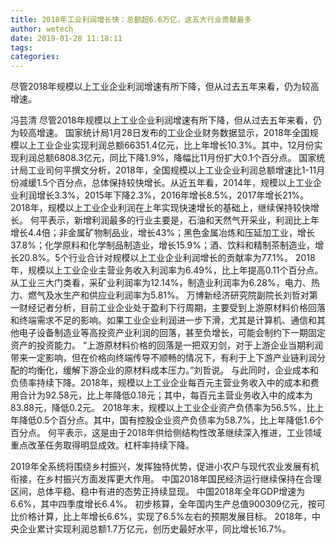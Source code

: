 ```yaml
---
title: 2018年工业利润增长快：总额超6.6万亿，这五大行业贡献最多
author: wetech
date: 2019-01-28 11:18:11
tags: 
categories: 
---
```

尽管2018年规模以上工业企业利润增速有所下降，但从过去五年来看，仍为较高增速。
<!-- more -->
冯芸清
尽管2018年规模以上工业企业利润增速有所下降，但从过去五年来看，仍为较高增速。
国家统计局1月28日发布的工业企业财务数据显示，2018年全国规模以上工业企业实现利润总额66351.4亿元，比上年增长10.3%。其中，12月份实现利润总额6808.3亿元，同比下降1.9%，降幅比11月份扩大0.1个百分点。
国家统计局工业司何平撰文分析，2018年，全国规模以上工业企业利润总额增速比1-11月份减缓1.5个百分点，总体保持较快增长。从近五年看，2014年，规模以上工业企业利润增长3.3%，2015年下降2.3%，2016年增长8.5%，2017年增长21%。2018年，规模以上工业企业利润在上年实现快速增长的基础上，继续保持较快增长。
何平表示，新增利润最多的行业主要是，石油和天然气开采业，利润比上年增长4.4倍；非金属矿物制品业，增长43%；黑色金属冶炼和压延加工业，增长37.8%；化学原料和化学制品制造业，增长15.9%；酒、饮料和精制茶制造业，增长20.8%。5个行业合计对规模以上工业企业利润增长的贡献率为77.1%。
2018年，规模以上工业企业主营业务收入利润率为6.49%，比上年提高0.11个百分点。从工业三大门类看，采矿业利润率为12.14%，制造业利润率为6.28%，电力、热力、燃气及水生产和供应业利润率为5.81%。
万博新经济研究院副院长刘哲对第一财经记者分析，目前工业企业处于盈利下行周期，主要受到上游原材料价格回落和终端需求不足的影响。如果工业企业利润进一步下滑，尤其是计算机、通信和其他电子设备制造业等高投资产业利润的回落，甚至负增长，可能会制约下一期固定资产的投资能力。
“上游原材料价格的回落是一把双刃剑，对于上游企业当期利润带来一定影响，但在价格向终端传导不顺畅的情况下，有利于上下游产业链利润分配的均衡化，缓解下游企业的原材料成本压力。”刘哲说。
与此同时，企业成本和负债率持续下降。2018年，规模以上工业企业每百元主营业务收入中的成本和费用合计为92.58元，比上年降低0.18元；其中，每百元主营业务收入中的成本为83.88元，降低0.2元。
2018年末，规模以上工业企业资产负债率为56.5%，比上年降低0.5个百分点。其中，国有控股企业资产负债率为58.7%，比上年降低1.6个百分点。
何平表示，这是由于2018年供给侧结构性改革继续深入推进，工业领域重点改革任务取得明显成效。杠杆率持续下降。
 
 
2019年全系统将围绕乡村振兴，发挥独特优势，促进小农户与现代农业发展有机衔接，在乡村振兴方面发挥更大作用。
中国2018年国民经济运行继续保持在合理区间，总体平稳、稳中有进的态势正持续显现。
中国2018年全年GDP增速为6.6%，其中四季度增长6.4%。
初步核算，全年国内生产总值900309亿元，按可比价格计算，比上年增长6.6%，实现了6.5%左右的预期发展目标。
2018年，中央企业累计实现利润总额1.7万亿元，创历史最好水平，同比增长16.7%。
